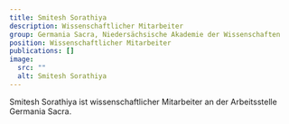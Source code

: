 ```yaml
---
title: Smitesh Sorathiya
description: Wissenschaftlicher Mitarbeiter
group: Germania Sacra, Niedersächsische Akademie der Wissenschaften
position: Wissenschaftlicher Mitarbeiter
publications: []
image:
  src: ""
  alt: Smitesh Sorathiya
---
```


Smitesh Sorathiya ist wissenschaftlicher Mitarbeiter an der Arbeitsstelle Germania Sacra.
